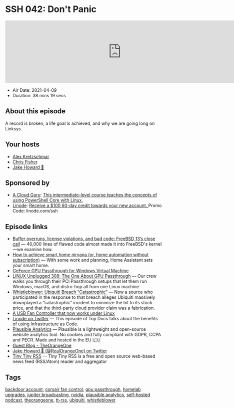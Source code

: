 # SSH 042: Don't Panic

<iframe src="https://player.fireside.fm/v2/dUlrHQih+_C_GpViO?theme=dark" width="740" height="200" frameborder="0" scrolling="no"></iframe>

* Air Date: 2021-04-09
* Duration: 38 mins 19 secs

## About this episode

A record is broken, a life goal is achieved, and why we are going long on Linksys.

## Your hosts
* [Alex Kretzschmar](https://selfhosted.show/hosts/alexktz)
* [Chris Fisher](https://selfhosted.show/hosts/chrislas)
* [Jake Howard 🍊](https://selfhosted.show/guests/realorangeone)

## Sponsored by

  * [A Cloud Guru](https://acloud.guru/overview/fa9c6558-85bb-4c14-b6a6-1b32a9c54232): [This intermediate-level course teaches the concepts of using PowerShell Core with Linux.](https://acloud.guru/overview/fa9c6558-85bb-4c14-b6a6-1b32a9c54232)
  * [Linode](https://linode.com/ssh): [Receive a $100 60-day credit towards your new account. ](https://linode.com/ssh) Promo Code: linode.com/ssh



## Episode links

  * [Buffer overruns, license violations, and bad code: FreeBSD 13’s close call](https://arstechnica.com/gadgets/2021/03/buffer-overruns-license-violations-and-bad-code-freebsd-13s-close-call/ "Buffer overruns, license violations, and bad code: FreeBSD 13’s close call") — 40,000 lines of flawed code almost made it into FreeBSD's kernel—we examine how.
  * [How to achieve smart home nirvana (or, home automation without subscription)](https://arstechnica.com/information-technology/2021/03/how-to-achieve-smart-home-nirvana-or-home-automation-without-subscription/ "How to achieve smart home nirvana \(or, home automation without subscription\)") — With some work and planning, Home Assistant sets your smart home.
  * [GeForce GPU Passthrough for Windows Virtual Machine](https://nvidia.custhelp.com/app/answers/detail/a_id/5173/~/geforce-gpu-passthrough-for-windows-virtual-machine-%28beta%29 "GeForce GPU Passthrough for Windows Virtual Machine")
  * [LINUX Unplugged 308: The One About GPU Passthrough](https://linuxunplugged.com/308 "LINUX Unplugged 308: The One About GPU Passthrough") — Our crew walks you through their PCI Passthrough setups that let them run Windows, macOS, and distro-hop all from one Linux machine.
  * [Whistleblower: Ubiquiti Breach “Catastrophic”](https://krebsonsecurity.com/2021/03/whistleblower-ubiquiti-breach-catastrophic/ "Whistleblower: Ubiquiti Breach “Catastrophic”") — Now a source who participated in the response to that breach alleges Ubiquiti massively downplayed a “catastrophic” incident to minimize the hit to its stock price, and that the third-party cloud provider claim was a fabrication. 
  * [A USB Fan Controller that now works under Linux](https://blog.ktz.me/a-usb-fan-controller-that-now-works-under-linux/ "A USB Fan Controller that now works under Linux")
  * [Linode on Twitter](https://twitter.com/linode/status/1379910976800182272 "Linode on Twitter") — This episode of Top Docs talks about the benefits of using Infrastructure as Code.
  * [Plausible Analytics](https://plausible.io/ "Plausible Analytics") — Plausible is a lightweight and open-source website analytics tool. No cookies and fully compliant with GDPR, CCPA and PECR. Made and hosted in the EU 🇪🇺
  * [Guest Blog - TheOrangeOne](https://theorangeone.net/ "Guest Blog - TheOrangeOne")
  * [Jake Howard 🍊 (@RealOrangeOne) on Twitter](https://twitter.com/RealOrangeOne/ "Jake Howard 🍊 \(@RealOrangeOne\) on Twitter")
  * [Tiny Tiny RSS](https://tt-rss.org/ "Tiny Tiny RSS") — Tiny Tiny RSS is a free and open source web-based news feed (RSS/Atom) reader and aggregator



## Tags

[backdoor account](https://selfhosted.show/tags/backdoor%20account), [corsair fan control](https://selfhosted.show/tags/corsair%20fan%20control), [gpu passthrough](https://selfhosted.show/tags/gpu%20passthrough), [homelab upgrades](https://selfhosted.show/tags/homelab%20upgrades), [jupiter broadcasting](https://selfhosted.show/tags/jupiter%20broadcasting), [nvidia](https://selfhosted.show/tags/nvidia), [plausible analytics](https://selfhosted.show/tags/plausible%20analytics), [self-hosted podcast](https://selfhosted.show/tags/self-hosted%20podcast), [theorangeone](https://selfhosted.show/tags/theorangeone), [tt-rss](https://selfhosted.show/tags/tt-rss), [ubiquiti](https://selfhosted.show/tags/ubiquiti), [whistleblower](https://selfhosted.show/tags/whistleblower)